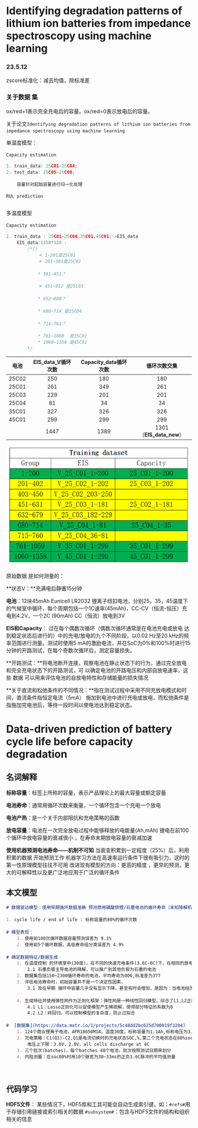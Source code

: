 # Identifying degradation patterns of lithium ion batteries from impedance spectroscopy using machine learning 

### 23.5.12

zscore标准化：减去均值，除标准差

### 关于数据 集

 ox/red=1表示完全充电后的容量。ox/red=0表示放电后的容量。 

关于论文` Identifying degradation patterns of lithium ion batteries from impedance spectroscopy using
machine learning `

单温度模型：

`Capacity estimation`

```c
1. train_data: 25C01~25C04;
2. test_data: 25C05~25C08;

    容量针对起始容量进行归一化处理
```

`RUL prediction`

```c

```

多温度模型

`Capacity estimation`

```c
1. train_data : 25C01~25C04,35C01,45C01;->EIS_data
    EIS_data:1358*120 :
		/*[)
			＊ 1~201是25C01
        	＊ 201~381是25C02 
        	
        	* 381~451？
        	
        	＊ 451~652 是25C03 
        	
        	* 652~680？
        	
        	* 680~714 是25C04 
        	
        	* 714~761？
        	
        	* 761~1060  是35C01 
        	* 1060~1358 是45C01 
		*/


```



| 电池  | EIS_data_V循环次数 | Capacity_data循环次数 |       循环次数交集       |
| :---: | :----------------: | :-------------------: | :----------------------: |
| 25C02 |        250         |          180          |           180            |
| 25C01 |        261         |          349          |           261            |
| 25C03 |        229         |          201          |           201            |
| 25C04 |         81         |          34           |            34            |
| 35C01 |        327         |          326          |           326            |
| 45C01 |        299         |          299          |           299            |
|       |        1447        |         1389          | 1301（**EIS_data_new**） |

![](./img/trainging_data_with_problem.png)

原始数据 是如何测量的：

**状态V：**充满电后静置15分钟

**电池**：12块45mAh Eunicell LR2032 锂离子纽扣电池，分别25，35，45温度下的气候室中循环，每个周期包括一个1C速率(45mAh)，CC-CV（恒流-恒压）充电到4.2V，一个2C (90mAh) CC（恒流）放电到3V

**EIS和Capacity**： 过在每个偶数次循环（偶数次循环通常是在电池充电或放电 达到稳定状态后进行的）中的充电/放电的九个不同阶段，以0.02 Hz至20 kHz的频率范围进行测量。测试时使用5 mA的激励电流，并在SoC为0%和100%时进行15分钟的开路测试，在每个奇数次循环后，测定容量损失。 

​	**开路测试：**将电池断开连接，观察电池在静止状态下的行为，通过完全放电 和完全充电状态下的开路测试，可	以确定电池的开路电压和内部自放电速率，这些 数据 可以用来评估电池的自放电特性和存储能量的损失情况

​	**关于直流和松弛条件的不同情况：**指在测试过程中采用不同充放电模式和时间，直流条件指恒定电流（5mA）	施加到电池中进行充电或放电，而松弛条件是指施加完电池后，等待一段时间以使电池达到稳定状态。



# Data-driven prediction of battery cycle life before capacity degradation 

## 名词解释

**标称容量**：标签上所称的容量，表示产品理论上的最大容量或额定容量

**电池寿命**：通常用循环次数来衡量，一个循环包含一个充电一个放电 

**电池产热**：是一个关于内部阻抗和充电策略的函数 

**放电容量**：电池在一次完全放电过程中能够释放的电能量(Ah,mAh)
	锂电在前100个循环中放电容量的衰减很小 ，在寿命末期放电容量的衰减加速

**使用机器预测电池寿命——机制不可知**
当衰变积累到一定程度（25%）后，利用积累的数据 开始预测工作
机器学习方法在高速率运行条件下很有吸引力，这时的第一性原理模型往往不可用
改进现有模型的方向：更高的精度 ，更早的预测，更大的可解释性以及更广泛地应用于广泛的循环条件





## **本文模型**

```markdown
# 数据驱动模型：使用早期循环数据准确 预测商用磷酸铁锂/石墨电池的循环寿命（未知降解机制的情况下）

1. cycle life / end of life : 标称容量的80%的循环次数

# 模型表现：
	1. 使用前100次循环数据容量预测误差为 9.1%
	2. 使用前5个循环数据，高低寿命组分类误差为 4.9%
	
# 确定数据特征/数据生成
	1. 在温度控制 的环境室中(30度)，在不同的快速充电条件(3.6C~6C)下，在相同的放电条件下(4C放电到2.0V)	
		1.1 石墨负极主导电池的降解，可以推广到其他负极为石墨的电池
	2. 数据集包括150~2300循环寿命的电池，平均寿命为806,标准差为377
	3. 评估电池寿命时，初始容量并不是一个决定性因素，
		3.1 及在早期 循环中容量几乎没有显示下降，甚至有时会增加，是因为：当电池经历缓慢的充放电循环或休息期		后，负极电极中的电荷在超出正极电极范围的区域中储存起来，这些储存的电荷可能会导致容量略微增加
		
    4. 生成特征并使用弹性网作为正则化框架：弹性网是一种线性回归模型，综合了L1,L2正则化项的影响
		4.1 L1：Lasso正则化可以促使模型产生稀疏解，使得部分特征的系数为0
		4.2 L2：岭回归，可以控制模型的复杂度，防止过拟合
		
#  [数据集](https://data.matr.io/1/projects/5c48dd2bc625d700019f3204)    
	1. 124个商业锂离子电池，APR18650M1A，温度30度，标称容量为1.1Ah,标称电压为3.3V
	2. 充电策略：C1(Q1)-C2,Q1是电流切换时的充电状态SOC,%,第二个充电状态在80%soc结束，随后充电1C,CC-CV
		电压上下限：3.6V，2.0V，all cells discharge at 4C
	3. 三个批次(batches)，每个batches 48个电池，批次按照测试日期来划分
	4. 内阻测量：在soc80%时用10个脉宽为30~33ms的正负3.6C脉冲的平均值测量

	
```

## 代码学习

**HDF5文件**：
	某些情况下，HDF5库和工具可能会自动生成索引键，如：`#refs#`用于存储引用链接或索引相关的数据 
	`#subsystem#`：包含与HDF5文件的结构和组织相关的信息

```markdown

```


